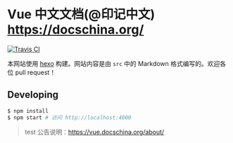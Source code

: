 # Vue 中文文档(@印记中文) https://docschina.org/
[![Travis CI](https://travis-ci.org/docschina/vuejs.org.svg?branch=cn)](https://travis-ci.org/docschina/vuejs.org/)

本网站使用 [hexo](http://hexo.io/) 构建。网站内容是由 `src` 中的 Markdown 格式编写的。欢迎各位 pull request！

## Developing

``` bash
$ npm install
$ npm start # 访问 http://localhost:4000
```
>test
> 公告说明：https://vue.docschina.org/about/

